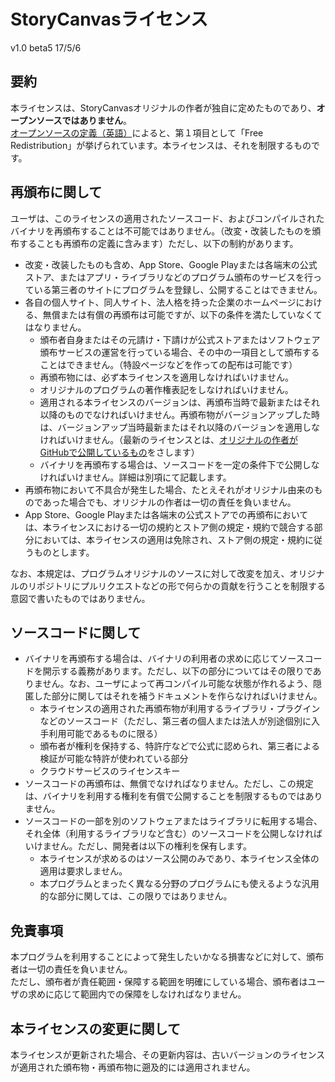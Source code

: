# StoryCanvasライセンス

v1.0 beta5 17/5/6

## 要約

本ライセンスは、StoryCanvasオリジナルの作者が独自に定めたものであり、**オープンソースではありません**。<br>
[オープンソースの定義（英語）](https://opensource.org/docs/osd)によると、第１項目として「Free Redistribution」が挙げられています。本ライセンスは、それを制限するものです。

## 再頒布に関して

ユーザは、このライセンスの適用されたソースコード、およびコンパイルされたバイナリを再頒布することは不可能ではありません。（改変・改装したものを頒布することも再頒布の定義に含みます）ただし、以下の制約があります。

- 改変・改装したものも含め、App Store、Google Playまたは各端末の公式ストア、またはアプリ・ライブラリなどのプログラム頒布のサービスを行っている第三者のサイトにプログラムを登録し、公開することはできません。
- 各自の個人サイト、同人サイト、法人格を持った企業のホームページにおける、無償または有償の再頒布は可能ですが、以下の条件を満たしていなくてはなりません。
  - 頒布者自身またはその元請け・下請けが公式ストアまたはソフトウェア頒布サービスの運営を行っている場合、その中の一項目として頒布することはできません。（特設ページなどを作っての配布は可能です）
  - 再頒布物には、必ず本ライセンスを適用しなければいけません。
  - オリジナルのプログラムの著作権表記をしなければいけません。
  - 適用される本ライセンスのバージョンは、再頒布当時で最新またはそれ以降のものでなければいけません。再頒布物がバージョンアップした時は、バージョンアップ当時最新またはそれ以降のバージョンを適用しなければいけません。（最新のライセンスとは、[オリジナルの作者がGitHubで公開しているもの](https://github.com/kmycode/storycanvas-csharp/blob/master/LICENSE.md)をさします）
  - バイナリを再頒布する場合は、ソースコードを一定の条件下で公開しなければいけません。詳細は別項にて記載します。
- 再頒布物において不具合が発生した場合、たとえそれがオリジナル由来のものであった場合でも、オリジナルの作者は一切の責任を負いません。
- App Store、Google Playまたは各端末の公式ストアでの再頒布においては、本ライセンスにおける一切の規約とストア側の規定・規約で競合する部分においては、本ライセンスの適用は免除され、ストア側の規定・規約に従うものとします。

なお、本規定は、プログラムオリジナルのソースに対して改変を加え、オリジナルのリポジトリにプルリクエストなどの形で何らかの貢献を行うことを制限する意図で書いたものではありません。

## ソースコードに関して

- バイナリを再頒布する場合は、バイナリの利用者の求めに応じてソースコードを開示する義務があります。ただし、以下の部分についてはその限りでありません。なお、ユーザによって再コンパイル可能な状態が作れるよう、隠匿した部分に関してはそれを補うドキュメントを作らなければいけません。
   - 本ライセンスの適用された再頒布物が利用するライブラリ・プラグインなどのソースコード（ただし、第三者の個人または法人が別途個別に入手利用可能であるものに限る）
   - 頒布者が権利を保持する、特許庁などで公式に認められ、第三者による検証が可能な特許が使われている部分
   - クラウドサービスのライセンスキー
- ソースコードの再頒布は、無償でなければなりません。ただし、この規定は、バイナリを利用する権利を有償で公開することを制限するものではありません。
- ソースコードの一部を別のソフトウェアまたはライブラリに転用する場合、それ全体（利用するライブラリなど含む）のソースコードを公開しなければいけません。ただし、開発者は以下の権利を保有します。
   - 本ライセンスが求めるのはソース公開のみであり、本ライセンス全体の適用は要求しません。
   - 本プログラムとまったく異なる分野のプログラムにも使えるような汎用的な部分に関しては、この限りではありません。

## 免責事項

本プログラムを利用することによって発生したいかなる損害などに対して、頒布者は一切の責任を負いません。<br>
ただし、頒布者が責任範囲・保障する範囲を明確にしている場合、頒布者はユーザの求めに応じて範囲内での保障をしなければなりません。

## 本ライセンスの変更に関して

本ライセンスが更新された場合、その更新内容は、古いバージョンのライセンスが適用された頒布物・再頒布物に遡及的には適用されません。
